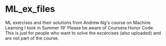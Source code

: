 # ML_ex_files
ML exercises and their solutions from Andrew Ng's course on Machine Learning I took in Summer 19'
Please be aware of Coursera Honor Code. This is just for people who want to solve the excercises (also uploaded) and are not part of the course.
